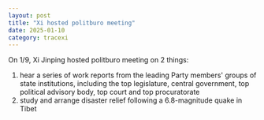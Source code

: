 ```yaml
---
layout: post
title: "Xi hosted politburo meeting"
date: 2025-01-10
category: tracexi
---
```


On 1/9, Xi Jinping hosted politburo meeting on 2 things:

1. hear a series of work reports from the leading Party members' groups of state institutions, including the top legislature, central government, top political advisory body, top court and top procuratorate
2. study and arrange disaster relief following a 6.8-magnitude quake in Tibet
